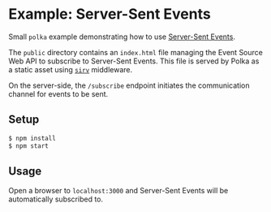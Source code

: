 # Example: Server-Sent Events

Small `polka` example demonstrating how to use [Server-Sent Events](https://developer.mozilla.org/en-US/docs/Web/API/Server-sent_events).

The `public` directory contains an `index.html` file managing the Event Source Web API to subscribe to Server-Sent Events.
This file is served by Polka as a static asset using [`sirv`](https://github.com/lukeed/sirv) middleware.

On the server-side, the `/subscribe` endpoint initiates the communication channel for events to be sent.

## Setup

```sh
$ npm install
$ npm start
```

## Usage

Open a browser to `localhost:3000` and Server-Sent Events will be automatically subscribed to.
